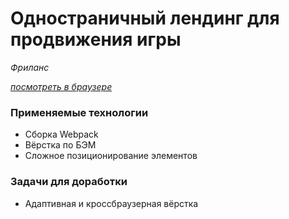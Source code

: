 # Одностраничный лендинг для продвижения игры

*Фриланс*

*[посмотреть в браузере](https://zhannaav.github.io/Zird/)*

### **Применяемые технологии**

* Сборка Webpack
* Вёрстка по БЭМ
* Сложное позиционирование элементов

### **Задачи для доработки**

* Адаптивная и кроссбраузерная вёрстка
